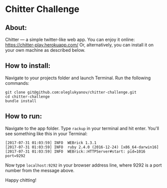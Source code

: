 Chitter Challenge
=================


About:
-------

Chitter — a simple twitter-like web app.
You can enjoy it online: https://chitter-play.herokuapp.com/
Or, alternatively, you can install it on your own machine as described below.


How to install:
-------

Navigate to your projects folder and launch Terminal.
Run the following commands:
```
git clone git@github.com:oleglukyanov/chitter-challenge.git
cd chitter-challenge
bundle install
```


How to run:
-------
Navigate to the app folder.
Type `rackup` in your terminal and hit enter.
You'll see something like this in your Terminal:
```
[2017-07-31 01:03:59] INFO  WEBrick 1.3.1
[2017-07-31 01:03:59] INFO  ruby 2.4.0 (2016-12-24) [x86_64-darwin16]
[2017-07-31 01:03:59] INFO  WEBrick::HTTPServer#start: pid=1016 port=9292
```
Now type `localhost:9292` in your browser address line, where 9292 is a port number from the message above.

Happy chitting!
